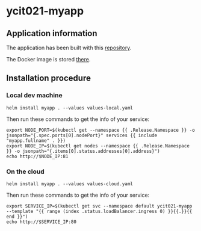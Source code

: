 # ycit021-myapp

## Application information
The application has been built with this [repository](https://github.com/NicolasHostert/nuxt-realworld).

The Docker image is stored [there](https://hub.docker.com/layers/nhostert/myapp/v3/images/sha256-d1bd0de89614a2e61a375ad25bcecf1eb2aa96d60a3b51e1340b0521c628c1a2?context=explore).

## Installation procedure

### Local dev machine

    helm install myapp . --values values-local.yaml

Then run these commands to get the info of your service:

    export NODE_PORT=$(kubectl get --namespace {{ .Release.Namespace }} -o jsonpath="{.spec.ports[0].nodePort}" services {{ include "myapp.fullname" . }})
    export NODE_IP=$(kubectl get nodes --namespace {{ .Release.Namespace }} -o jsonpath="{.items[0].status.addresses[0].address}")
    echo http://$NODE_IP:81

### On the cloud

    helm install myapp . --values values-cloud.yaml
Then run these commands to get the info of your service:

    export SERVICE_IP=$(kubectl get svc --namespace default ycit021-myapp --template "{{ range (index .status.loadBalancer.ingress 0) }}{{.}}{{ end }}")
    echo http://$SERVICE_IP:80
